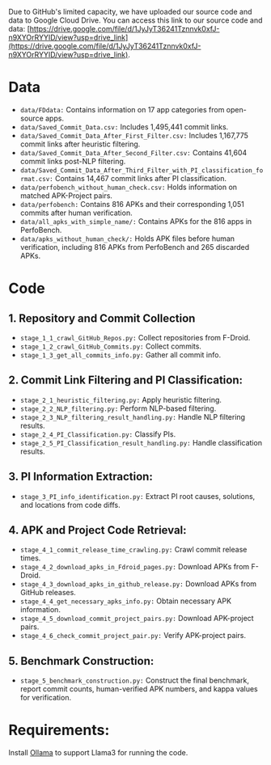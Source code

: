 Due to GitHub's limited capacity, we have uploaded our source code and data to Google Cloud Drive. You can access this link to our source code and data: 
[https://drive.google.com/file/d/1JyJyT36241Tznnvk0xfJ-n9XYOrRYYID/view?usp=drive_link](https://drive.google.com/file/d/1JyJyT36241Tznnvk0xfJ-n9XYOrRYYID/view?usp=drive_link).


# Data
- `data/FDdata:` Contains information on 17 app categories from open-source apps.
- `data/Saved_Commit_Data.csv:` Includes 1,495,441 commit links.
- `data/Saved_Commit_Data_After_First_Filter.csv:` Includes 1,167,775 commit links after heuristic filtering.
- `data/Saved_Commit_Data_After_Second_Filter.csv:` Contains 41,604 commit links post-NLP filtering.
- `data/Saved_Commit_Data_After_Third_Filter_with_PI_classification_format.csv:` Contains 14,467 commit links after PI classification.
- `data/perfobench_without_human_check.csv:` Holds information on matched APK-Project pairs.
- `data/perfobench:` Contains 816 APKs and their corresponding 1,051 commits after human verification.
- `data/all_apks_with_simple_name/:` Contains APKs for the 816 apps in PerfoBench.
- `data/apks_without_human_check/:` Holds APK files before human verification, including 816 APKs from PerfoBench and 265 discarded APKs.


# Code
## 1. Repository and Commit Collection
- `stage_1_1_crawl_GitHub_Repos.py:` Collect repositories from F-Droid.
- `stage_1_2_crawl_GitHub_Commits.py:` Collect commits.
- `stage_1_3_get_all_commits_info.py:` Gather all commit info.

## 2. Commit Link Filtering and PI Classification:
- `stage_2_1_heuristic_filtering.py:` Apply heuristic filtering.
- `stage_2_2_NLP_filtering.py:` Perform NLP-based filtering.
- `stage_2_3_NLP_filtering_result_handling.py:` Handle NLP filtering results.
- `stage_2_4_PI_Classification.py:` Classify PIs.
- `stage_2_5_PI_Classification_result_handling.py:` Handle classification results.

## 3. PI Information Extraction:
- `stage_3_PI_info_identification.py:` Extract PI root causes, solutions, and locations from code diffs.


## 4. APK and Project Code Retrieval:

- `stage_4_1_commit_release_time_crawling.py:` Crawl commit release times.
- `stage_4_2_download_apks_in_Fdroid_pages.py:` Download APKs from F-Droid.
- `stage_4_3_download_apks_in_github_release.py:` Download APKs from GitHub releases.
- `stage_4_4_get_necessary_apks_info.py:` Obtain necessary APK information.
- `stage_4_5_download_commit_project_pairs.py:` Download APK-project pairs.
- `stage_4_6_check_commit_project_pair.py:` Verify APK-project pairs.

## 5. Benchmark Construction:
- `stage_5_benchmark_construction.py:` Construct the final benchmark, report commit counts, human-verified APK numbers, and kappa values for verification.

# Requirements:
Install [Ollama](https://ollama.com/download) to support Llama3 for running the code.





